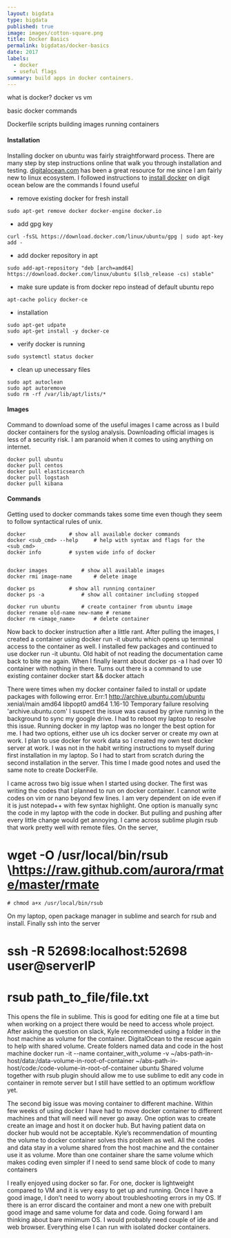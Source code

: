 ```yaml
---
layout: bigdata
type: bigdata
published: true
image: images/cotton-square.png
title: Docker Basics
permalink: bigdatas/docker-basics
date: 2017
labels:
  - docker
  - useful flags
summary: build apps in docker containers.
---
```



what is docker?
docker vs vm

basic docker commands

Dockerfile
scripts
building images
running containers

#### Installation
Installing docker on ubuntu was fairly straightforward process. There are many step by step instructions online that walk you through installation and testing. [digitalocean.com](https://www.digitalocean.com/community/search?q=docker) has been a great resource for me since I am fairly new to linux ecosystem. I followed instructions to [install docker](https://www.digitalocean.com/community/tutorials/how-to-install-and-use-docker-on-ubuntu-16-04) on digit ocean below are the commands I found useful


 * remove existing docker for fresh install
```
sudo apt-get remove docker docker-engine docker.io
```
 * add gpg key
```
curl -fsSL https://download.docker.com/linux/ubuntu/gpg | sudo apt-key add -
```

 * add docker repository in apt
```
sudo add-apt-repository "deb [arch=amd64] https://download.docker.com/linux/ubuntu $(lsb_release -cs) stable"
```

 * make sure update is from docker repo instead of default ubuntu repo
```
apt-cache policy docker-ce
```

 * installation
```
sudo apt-get udpate
sudo apt-get install -y docker-ce
```

 * verify docker is running
```
sudo systemctl status docker
```

 * clean up unecessary files
```
sudo apt autoclean
sudo apt autoremove
sudo rm -rf /var/lib/apt/lists/*
```

#### Images
Command to download some of the useful images I came across as I build docker containers for the syslog analysis. Downloading official images is less of a security risk. I am paranoid when it comes to using anything on internet.

```
docker pull ubuntu
docker pull centos
docker pull elasticsearch
docker pull logstash
docker pull kibana
```

#### Commands
Getting used to docker commands takes some time even though they seem to follow syntactical rules of unix. 


```
docker				# show all available docker commands
docker <sub_cmd> --help		# help with syntax and flags for the <sub_cmd>
docker info			# system wide info of docker


docker images			# show all available images
docker rmi image-name		# delete image

docker ps			# show all running container
docker ps -a			# show all container including stopped

docker run ubuntu		# create container from ubuntu image
docker rename old-name new-name	# rename
docker rm <image_name>		# delete container
```


Now back to docker instruction after a little rant. After pulling the images, I created a container using docker run -it ubuntu which opens up terminal access to the container as well. I installed few packages and continued to use docker run -it ubuntu. Old habit of not reading the documentation came back to bite me again. When I finally learnt about docker ps -a I had over 10 container with nothing in there. Turns out there is a command to use existing container docker start <containerName> && docker attach <containerName>

There were times when my docker container failed to install or update packages with following error.
Err:1 http://archive.ubuntu.com/ubuntu xenial/main amd64 libpopt0 amd64 1.16-10
  Temporary failure resolving 'archive.ubuntu.com'
I suspect the issue was caused by grive running in the background to sync my google drive. I had to reboot my laptop to resolve this issue.  Running docker in my laptop was no longer the best option for me. I had two options, either use uh ics docker server or create my own at work. I plan to use docker for work data so I created my own test docker server at work. I was not in the habit writing instructions to myself during first installation in my laptop. So I had to start from scratch during the second installation in the server. This time I made good notes and used the same note to create DockerFile.

I came across two big issue when I started using docker. 
The first was writing the codes that I planned to run on docker container. I cannot write codes on vim or nano beyond few lines. I am very dependent on ide even if it is just notepad++ with few syntax highlight. One option is manually sync the code in my laptop with the code in docker. But pulling and pushing after every little change would get annoying. I came across sublime plugin rsub that work pretty well with remote files.
On the server,
# wget -O /usr/local/bin/rsub \https://raw.github.com/aurora/rmate/master/rmate
    # chmod a+x /usr/local/bin/rsub
On my laptop, open package manager in sublime and search for rsub and install. Finally ssh into the server 
# ssh -R 52698:localhost:52698 user@serverIP
# rsub path_to_file/file.txt
This opens the file in sublime. This is good for editing one file at a time but when working on a project there would be need to access whole project. After asking the question on slack, Kyle recommended using a folder in the host machine as volume for the container. DigitalOcean to the rescue again to help with shared volume. 
Create folders named data and code in the host machine
docker run -it --name container_with_volume -v ~/abs-path-in-host/data:/data-volume-in-root-of-container ~/abs-path-in-host/code:/code-volume-in-root-of-container ubuntu
Shared volume together with rsub plugin should allow me to use sublime to edit any code in container in remote server but I still have settled to an optimum workflow yet. 

The second big issue was moving container to different machine. Within few weeks of using docker I have had to move docker container to different machines and that will need will never go away. One option was to create create an image and host it on docker hub. But having patient data on docker hub would not be acceptable. Kyle’s recommendation of mounting the volume to docker container solves this problem as well. All the codes and data stay in a volume shared from the host machine and the container use it as volume. More than one container share the same volume which makes coding even simpler if I need to send same block of code to many containers

I really enjoyed using docker so far. For one, docker is lightweight compared to VM and it is very easy to get up and running. Once I have a good image, I don’t need to worry about troubleshooting errors in my OS. If there is an error discard the container and mont a new one with prebuilt good image and same volume for data and code. Going forward I am thinking about bare minimum OS. I would probably need couple of  ide and web browser. Everything else I can run with isolated docker containers.

